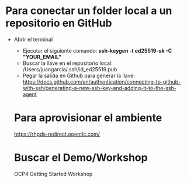 # Para conectar un folder local a un repositorio en GitHub
<ul>
<li>Abrir el terminal</li>

- Ejecutar el siguiente comando: <strong>ssh-keygen -t ed25519-sk -C "YOUR_EMAIL"</strong>
- Buscar la llave en el repositorio local: /Users/juangarcia/.ssh/id_ed25519.pub
- Pegar la salida en Github para generar la llave: https://docs.github.com/en/authentication/connecting-to-github-with-ssh/generating-a-new-ssh-key-and-adding-it-to-the-ssh-agent


# Para aprovisionar el ambiente
https://rhpds-redirect.opentlc.com/

# Buscar el Demo/Workshop
OCP4 Getting Started Workshop
